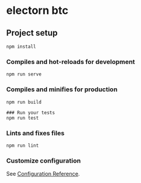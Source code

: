# electorn btc

## Project setup
```
npm install
```

### Compiles and hot-reloads for development
```
npm run serve
```

### Compiles and minifies for production
```
npm run build
```

```
### Run your tests
npm run test
```

### Lints and fixes files
```
npm run lint
```

### Customize configuration
See [Configuration Reference](https://cli.vuejs.org/config/).
